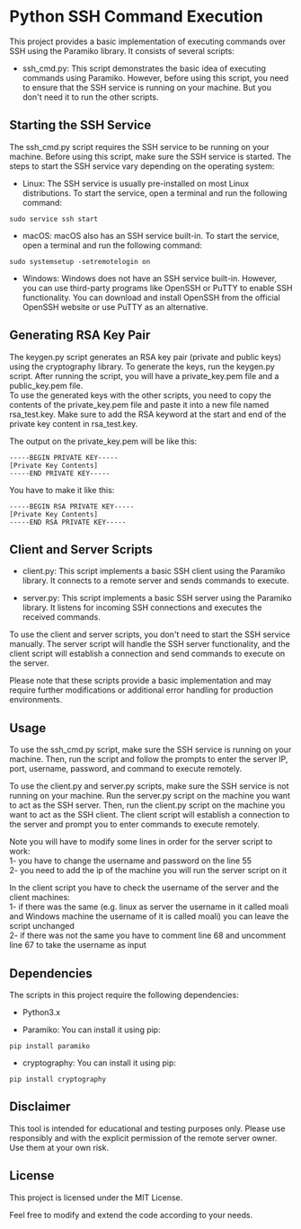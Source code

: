 # Python SSH Command Execution

This project provides a basic implementation of executing commands over SSH using the Paramiko library. It consists of several scripts:

- ssh_cmd.py: This script demonstrates the basic idea of executing commands using Paramiko. However, before using this script, you need to ensure that the SSH service is running on your machine. But you don't need it to run the other scripts.

## Starting the SSH Service
The ssh_cmd.py script requires the SSH service to be running on your machine. Before using this script, make sure the SSH service is started. The steps to start the SSH service vary depending on the operating system:

- Linux: The SSH service is usually pre-installed on most Linux distributions. To start the service, open a terminal and run the following command:<br>
```
sudo service ssh start
```


- macOS: macOS also has an SSH service built-in. To start the service, open a terminal and run the following command:<br>
```
sudo systemsetup -setremotelogin on
```

- Windows: Windows does not have an SSH service built-in. However, you can use third-party programs like OpenSSH or PuTTY to enable SSH functionality. You can download and install OpenSSH from the official OpenSSH website or use PuTTY as an alternative.


## Generating RSA Key Pair
The keygen.py script generates an RSA key pair (private and public keys) using the cryptography library. To generate the keys, run the keygen.py script. After running the script, you will have a private_key.pem file and a public_key.pem file.<br>
To use the generated keys with the other scripts, you need to copy the contents of the private_key.pem file and paste it into a new file named rsa_test.key. Make sure to add the RSA keyword at the start and end of the private key content in rsa_test.key.<br>

The output on the private_key.pem will be like this:<br>

```
-----BEGIN PRIVATE KEY-----
[Private Key Contents]
-----END PRIVATE KEY-----
```

You have to make it like this:<br>

```
-----BEGIN RSA PRIVATE KEY-----
[Private Key Contents]
-----END RSA PRIVATE KEY-----
````

## Client and Server Scripts
- client.py: This script implements a basic SSH client using the Paramiko library. It connects to a remote server and sends commands to execute.

- server.py: This script implements a basic SSH server using the Paramiko library. It listens for incoming SSH connections and executes the received commands.

To use the client and server scripts, you don't need to start the SSH service manually. The server script will handle the SSH server functionality, and the client script will establish a connection and send commands to execute on the server.

Please note that these scripts provide a basic implementation and may require further modifications or additional error handling for production environments.


## Usage
To use the ssh_cmd.py script, make sure the SSH service is running on your machine. Then, run the script and follow the prompts to enter the server IP, port, username, password, and command to execute remotely.

To use the client.py and server.py scripts, make sure the SSH service is not running on your machine. Run the server.py script on the machine you want to act as the SSH server. Then, run the client.py script on the machine you want to act as the SSH client. The client script will establish a connection to the server and prompt you to enter commands to execute remotely.

Note you will have to modify some lines in order for the server script to work:<br>
1- you have to change the username and password on the line 55 <br>
2- you need to add the ip of the machine you will run the server script on it <br>

In the client script you have to check the username of the server and the client machines:<br>
1- if there was the same (e.g. linux as server the username in it called moali and Windows machine the username of it is called moali) you can leave the script unchanged<br>
2- if there was not the same you have to comment line 68 and uncomment line 67 to take the username as input<br>

## Dependencies
The scripts in this project require the following dependencies:

- Python3.x

- Paramiko: You can install it using pip:<br>
```
pip install paramiko
```

- cryptography: You can install it using pip:<br>
```
pip install cryptography
```

## Disclaimer
This tool is intended for educational and testing purposes only. Please use responsibly and with the explicit permission of the remote server owner. Use them at your own risk.

## License
This project is licensed under the MIT License.

Feel free to modify and extend the code according to your needs.



